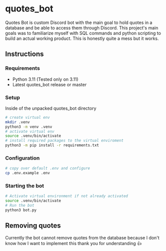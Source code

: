 # quotes_bot

Quotes Bot is custom Discord bot with the main goal to hold quotes in a database and be able to access them through Discord. This project's main goals was to familiarize myself with SQL commands and python scripting to build an actual working product. This is honestly quite a mess but it works.

## Instructions

### Requirements

- Python 3.11 (Tested only on 3.11)
- Latest quotes_bot release or master

### Setup

Inside of the unpacked quotes_bot directory

```sh
# create virtual env
mkdir .venv
python3 -m venv .venv
# activate virtual env
source .venv/bin/activate
# install required packages to the virtual enviroment
python3 -m pip install -r requirements.txt
```

### Configuration

```sh
# copy over default .env and configure
cp .env.example .env
```

### Starting the bot

```sh
# Activate virtual environment if not already activated
source .venv/bin/activate
# Run the bot
python3 bot.py
```

## Removing quotes

Currently the bot cannot remove quotes from the database because I don't know how I want to implement this thank you for understanding 👍
